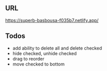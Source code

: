 ## URL

https://superb-basbousa-f035b7.netlify.app/

## Todos

- add ability to delete all and delete checked
- hide checked, unhide checked
- drag to reorder
- move checked to bottom
